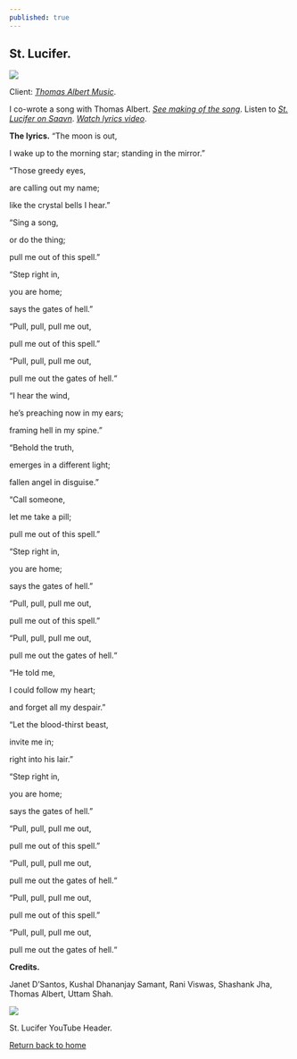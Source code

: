 ```yaml
---
published: true
---
```

## St. Lucifer.

![](https://66.media.tumblr.com/08f1c7efa4a68d7b65525553f3a5a392/a4c6536c061003f6-f3/s540x810/f7512d56f9e0270060b89aadbf3a2c6a0767c05b.gif)

Client: [_Thomas Albert Music_](https://www.instagram.com/thomasalbertmusic).

I co-wrote a song with Thomas Albert. [_See making of the song_](https://www.youtube.com/watch?v=ycdXPY99Eeg). Listen to [_St. Lucifer on Saavn_](https://www.saavn.com/song/st.-lucifer-pull-me-out-feat.-thomas-albert--rani-viswas/FD1caDEBb2c). [_Watch lyrics video_](https://www.youtube.com/watch?v=1T4-8pfGwYE).

**The lyrics.**
“The moon is out,

I wake up to the morning star; 
standing in the mirror.”

“Those greedy eyes,

are calling out my name;

like the crystal bells I hear.”

“Sing a song,

or do the thing;

pull me out of this spell.”

“Step right in,

you are home;

says the gates of hell.”

“Pull, pull, pull me out,

pull me out of this spell.”

“Pull, pull, pull me out,

pull me out the gates of hell.“

“I hear the wind,

he’s preaching now in my ears;

framing hell in my spine.”

“Behold the truth,

emerges in a different light;

fallen angel in disguise.”

“Call someone,

let me take a pill;

pull me out of this spell.”

“Step right in,

you are home;

says the gates of hell.”

“Pull, pull, pull me out,

pull me out of this spell.”

“Pull, pull, pull me out,

pull me out the gates of hell.“

“He told me,

I could follow my heart;

and forget all my despair.”

“Let the blood-thirst beast,

invite me in;

right into his lair.”

“Step right in,

you are home;

says the gates of hell.”

“Pull, pull, pull me out,

pull me out of this spell.”

“Pull, pull, pull me out,

pull me out the gates of hell.“

“Pull, pull, pull me out,

pull me out of this spell.”

“Pull, pull, pull me out,

pull me out the gates of hell.“

**Credits.**

Janet D’Santos, Kushal Dhananjay Samant, Rani Viswas, Shashank Jha, Thomas Albert, Uttam Shah.

![](https://66.media.tumblr.com/ae4bb51ac2082980e4e1b412fdc03cee/a4c6536c061003f6-e2/s540x810/68035b637405fe6f52933fe6ca90fae8a4e8f341.jpg)

St. Lucifer YouTube Header.

[Return back to home](https://kvshvl.github.io/index.html)
